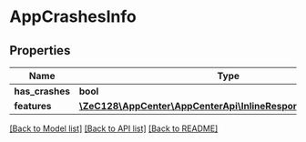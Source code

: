 # AppCrashesInfo

## Properties
Name | Type | Description | Notes
------------ | ------------- | ------------- | -------------
**has_crashes** | **bool** |  | 
**features** | [**\ZeC128\AppCenter\AppCenterApi\InlineResponse20067Features**](InlineResponse20067Features.md) |  | 

[[Back to Model list]](../README.md#documentation-for-models) [[Back to API list]](../README.md#documentation-for-api-endpoints) [[Back to README]](../README.md)



